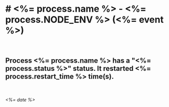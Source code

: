 <h1># <%= process.name %> - <%= process.NODE_ENV %> (<%= event %>)</h1>
<br/>
<h2>Process <%= process.name %> has a "<%= process.status %>" status. It restarted <%= process.restart_time %> time(s).</h2>
<br/>
<br/>
<i><%= date %></i>


